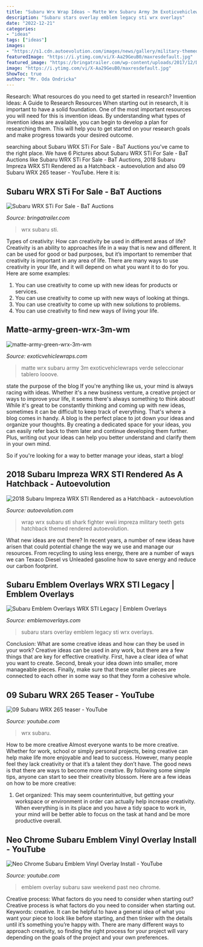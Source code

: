 ```yaml
---
title: "Subaru Wrx Wrap Ideas ~ Matte Wrx Subaru Army 3m Exoticvehiclewraps Verde Seleccionar Tablero Looove"
description: "Subaru stars overlay emblem legacy sti wrx overlays"
date: "2022-12-21"
categories:
- "ideas"
tags: ["ideas"]
images:
- "https://s1.cdn.autoevolution.com/images/news/gallery/military-themed-subaru-wrx-sti-gets-wwii-shark-teeth-fighter-wrap_4.jpg"
featuredImage: "https://i.ytimg.com/vi/X-Aa29GeuB0/maxresdefault.jpg"
featured_image: "https://bringatrailer.com/wp-content/uploads/2017/12/DSC_6317-1.jpg"
image: "https://i.ytimg.com/vi/X-Aa29GeuB0/maxresdefault.jpg"
ShowToc: true
author: "Mr. Oda Ondricka"
---
```



Research: What resources do you need to get started in research?
Invention Ideas: A Guide to Research Resources
When starting out in research, it is important to have a solid foundation. One of the most important resources you will need for this is invention ideas. By understanding what types of invention ideas are available, you can begin to develop a plan for researching them. This will help you to get started on your research goals and make progress towards your desired outcome.

	

		
searching about Subaru WRX STi For Sale - BaT Auctions you've came to the right place. We have 6 Pictures about Subaru WRX STi For Sale - BaT Auctions like Subaru WRX STi For Sale - BaT Auctions, 2018 Subaru Impreza WRX STI Rendered as a Hatchback - autoevolution and also 09 Subaru WRX 265 teaser - YouTube. Here it is:
		
    
## Subaru WRX STi For Sale - BaT Auctions

<img loading=lazy src="https://bringatrailer.com/wp-content/uploads/2017/12/DSC_6317-1.jpg" onerror="this.onerror=null;this.src='https://tse4.mm.bing.net/th?id=OIP.CveDwleok8qP2jRHN0RfsQHaE8&amp;pid=15.1';" alt="Subaru WRX STi For Sale - BaT Auctions">

_Source: bringatrailer.com_

>wrx subaru sti. 

	

Types of creativity: How can creativity be used in different areas of life?
Creativity is an ability to approaches life in a way that is new and different. It can be used for good or bad purposes, but it’s important to remember that creativity is important in any area of life. There are many ways to use creativity in your life, and it will depend on what you want it to do for you. Here are some examples: 
1. You can use creativity to come up with new ideas for products or services.
2. You can use creativity to come up with new ways of looking at things.
3. You can use creativity to come up with new solutions to problems.
4. You can use creativity to find new ways of living your life.

    
## Matte-army-green-wrx-3m-wm

<img loading=lazy src="http://www.exoticvehiclewraps.com/wp-content/uploads/2014/04/matte-army-green-wrx-3m-wm.jpg" onerror="this.onerror=null;this.src='https://tse1.mm.bing.net/th?id=OIP.O7H_G0PF_sJQGNZ_5ldLYgHaEh&amp;pid=15.1';" alt="matte-army-green-wrx-3m-wm">

_Source: exoticvehiclewraps.com_

>matte wrx subaru army 3m exoticvehiclewraps verde seleccionar tablero looove. 

	

state the purpose of the blog
If you're anything like us, your mind is always racing with ideas. Whether it's a new business venture, a creative project or ways to improve your life, it seems there's always something to think about! While it's great to be constantly thinking and coming up with new ideas, sometimes it can be difficult to keep track of everything. That's where a blog comes in handy.
A blog is the perfect place to jot down your ideas and organize your thoughts. By creating a dedicated space for your ideas, you can easily refer back to them later and continue developing them further. Plus, writing out your ideas can help you better understand and clarify them in your own mind.

So if you're looking for a way to better manage your ideas, start a blog!

    
## 2018 Subaru Impreza WRX STI Rendered As A Hatchback - Autoevolution

<img loading=lazy src="https://s1.cdn.autoevolution.com/images/news/gallery/military-themed-subaru-wrx-sti-gets-wwii-shark-teeth-fighter-wrap_4.jpg" onerror="this.onerror=null;this.src='https://tse1.mm.bing.net/th?id=OIP.4LEE8b4-fdsTQw50bKSd_wHaE8&amp;pid=15.1';" alt="2018 Subaru Impreza WRX STI Rendered as a Hatchback - autoevolution">

_Source: autoevolution.com_

>wrap wrx subaru sti shark fighter wwii impreza military teeth gets hatchback themed rendered autoevolution. 

	

What new ideas are out there?
In recent years, a number of new ideas have arisen that could potential change the way we use and manage our resources. From recycling to using less energy, there are a number of ways we can Texaco Diesel vs Unleaded gasoline how to save energy and reduce our carbon footprint.

    
## Subaru Emblem Overlays WRX STI Legacy | Emblem Overlays

<img loading=lazy src="https://isteam.wsimg.com/neb/obj/OTkyMjJGQjA0MDM3ODdBRjBBREI6MWFhYTg5MmVkMzU2ZWUyNzg3MDJmZDNkZTRiZjNjM2Q6Ojo6OjA=/:/rs=w:600,h:600" onerror="this.onerror=null;this.src='https://tse2.mm.bing.net/th?id=OIP.VuLleeIiongzmhBFf9TSIwHaE7&amp;pid=15.1';" alt="Subaru Emblem Overlays WRX STI Legacy | Emblem Overlays">

_Source: emblemoverlays.com_

>subaru stars overlay emblem legacy sti wrx overlays. 

	

Conclusion: What are some creative ideas and how can they be used in your work?
Creative ideas can be used in any work, but there are a few things that are key for effective creativity. First, have a clear idea of what you want to create. Second, break your idea down into smaller, more manageable pieces. Finally, make sure that these smaller pieces are connected to each other in some way so that they form a cohesive whole.

    
## 09 Subaru WRX 265 Teaser - YouTube

<img loading=lazy src="https://i.ytimg.com/vi/X-Aa29GeuB0/maxresdefault.jpg" onerror="this.onerror=null;this.src='https://tse1.mm.bing.net/th?id=OIP.2CKJeXfMjaVLCDl15DgzswHaEK&amp;pid=15.1';" alt="09 Subaru WRX 265 teaser - YouTube">

_Source: youtube.com_

>wrx subaru. 

	

How to be more creative
Almost everyone wants to be more creative. Whether for work, school or simply personal projects, being creative can help make life more enjoyable and lead to success. However, many people feel they lack creativity or that it’s a talent they don’t have. The good news is that there are ways to become more creative. By following some simple tips, anyone can start to see their creativity blossom.
Here are a few ideas on how to be more creative:

1) Get organized: This may seem counterintuitive, but getting your workspace or environment in order can actually help increase creativity. When everything is in its place and you have a tidy space to work in, your mind will be better able to focus on the task at hand and be more productive overall.

    
## Neo Chrome Subaru Emblem Vinyl Overlay Install - YouTube

<img loading=lazy src="https://i.ytimg.com/vi/JTXlAQ_2Hpg/maxresdefault.jpg" onerror="this.onerror=null;this.src='https://tse4.mm.bing.net/th?id=OIP.aQKx5cMwdWeFyaqMYsCoVwHaEK&amp;pid=15.1';" alt="Neo Chrome Subaru Emblem Vinyl Overlay Install - YouTube">

_Source: youtube.com_

>emblem overlay subaru saw weekend past neo chrome. 

	

Creative process: What factors do you need to consider when starting out?
Creative process is what factors do you need to consider when starting out. Keywords: creative. It can be helpful to have a general idea of what you want your piece to look like before starting, and then tinker with the details until it’s something you’re happy with. There are many different ways to approach creativity, so finding the right process for your project will vary depending on the goals of the project and your own preferences.

